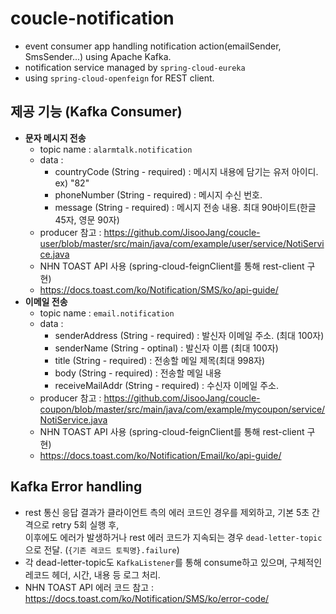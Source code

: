 # coucle-notification
- event consumer app handling notification action(emailSender, SmsSender...) using Apache Kafka.
- notification service managed by `spring-cloud-eureka`
- using `spring-cloud-openfeign` for REST client.

## 제공 기능 (Kafka Consumer)
- **문자 메시지 전송**
    - topic name : `alarmtalk.notification`
    - data : 
        - countryCode (String - required) : 메시지 내용에 담기는 유저 아이디. ex) "82"
        - phoneNumber (String - required) : 메시지 수신 번호.
        - message (String - required) : 메시지 전송 내용. 최대 90바이트(한글 45자, 영문 90자)
    - producer 참고 : https://github.com/JisooJang/coucle-user/blob/master/src/main/java/com/example/user/service/NotiService.java
    - NHN TOAST API 사용 (spring-cloud-feignClient를 통해 rest-client 구현)
    - https://docs.toast.com/ko/Notification/SMS/ko/api-guide/
- **이메일 전송**
    - topic name : `email.notification`
    - data : 
        - senderAddress (String - required) : 발신자 이메일 주소. (최대 100자)
        - senderName (String - optinal) : 발신자 이름 (최대 100자)
        - title (String - required) : 전송할 메일 제목(최대 998자)
        - body (String - required) : 전송할 메일 내용
        - receiveMailAddr (String - required) : 수신자 이메일 주소. 
    - producer 참고 : https://github.com/JisooJang/coucle-coupon/blob/master/src/main/java/com/example/mycoupon/service/NotiService.java
    - NHN TOAST API 사용 (spring-cloud-feignClient를 통해 rest-client 구현)
    - https://docs.toast.com/ko/Notification/Email/ko/api-guide/


## Kafka Error handling
- rest 통신 응답 결과가 클라이언트 측의 에러 코드인 경우를 제외하고, 기본 5초 간격으로 retry 5회 실행 후, <br>
이후에도 에러가 발생하거나 rest 에러 코드가 지속되는 경우 `dead-letter-topic`으로 전달. (`{기존 레코드 토픽명}.failure`)
- 각 dead-letter-topic도 `KafkaListener`를 통해 consume하고 있으며, 구체적인 레코드 헤더, 시간, 내용 등 로그 처리. 
- NHN TOAST API 에러 코드 참고 : https://docs.toast.com/ko/Notification/SMS/ko/error-code/